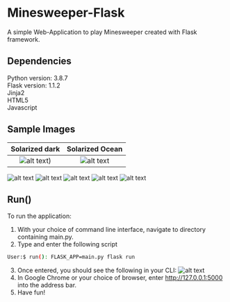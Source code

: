 # Minesweeper-Flask
 
 A simple Web-Application to play Minesweeper created with Flask framework.
 
 ## Dependencies
 
 Python version: 3.8.7  
 Flask version: 1.1.2  
 Jinja2  
 HTML5  
 Javascript  
 
 ## Sample Images
 Solarized dark             |  Solarized Ocean
 :-------------------------:|:-------------------------:
 ![alt text](https://github.com/RasbeeTech/Minesweeper_Flask/blob/main/readme_images/sample_image_1.png))  |  ![alt text](https://github.com/RasbeeTech/Minesweeper_Flask/blob/main/readme_images/sample_image_2.png)
 
 ![alt text](https://github.com/RasbeeTech/Minesweeper_Flask/blob/main/readme_images/sample_image_1.png)
 ![alt text](https://github.com/RasbeeTech/Minesweeper_Flask/blob/main/readme_images/sample_image_2.png)
 ![alt text](https://github.com/RasbeeTech/Minesweeper_Flask/blob/main/readme_images/sample_image_3.png)
 ![alt text](https://github.com/RasbeeTech/Minesweeper_Flask/blob/main/readme_images/sample_image_4.png)
 ![alt text](https://github.com/RasbeeTech/Minesweeper_Flask/blob/main/readme_images/sample_image_5.png)
 
 ## Run()
 To run the application:
 1. With your choice of command line interface, navigate to directory containing main.py.
 2. Type and enter the following script
 ```bash
 User:$ run(): FLASK_APP=main.py flask run
 ```
 3. Once entered, you should see the following in your CLI:
 ![alt text](https://github.com/RasbeeTech/Minesweeper_Flask/blob/main/readme_images/sample_image_6.png)
 4. In Google Chrome or your choice of browser, enter http://127.0.0.1:5000 into the address bar.
 5. Have fun!
 
